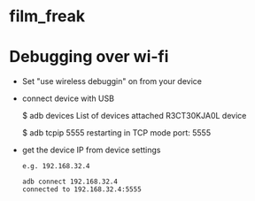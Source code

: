 # film_freak

# Debugging over wi-fi

-   Set "use wireless debuggin" on from your device

-   connect device with USB

    $ adb devices
    List of devices attached
    R3CT30KJA0L device

    $ adb tcpip 5555
    restarting in TCP mode port: 5555

-   get the device IP from device settings

        e.g. 192.168.32.4

        adb connect 192.168.32.4
        connected to 192.168.32.4:5555
